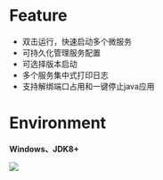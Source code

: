 
# Feature
- 双击运行，快速启动多个微服务
- 可持久化管理服务配置
- 可选择版本启动
- 多个服务集中式打印日志
- 支持解绑端口占用和一键停止java应用
# Environment
**Windows、JDK8+**

![](https://github.com/wp2code/MicroBox/assets/12785365/381e88fe-a6c0-4318-a98c-99f723b06dc5#id=ouy5p&originHeight=706&originWidth=1082&originalType=binary&ratio=1&rotation=0&showTitle=false&status=done&style=none&title=)
